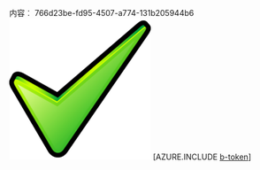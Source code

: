 内容︰ 766d23be-fd95-4507-a774-131b205944b6![图像](84d66e8d-020b-4583-ad44-d64adfbaa570.png)
[AZURE.INCLUDE [b-token](2a407350-b252-4c1b-8518-0828ad39c4d4.md)]

